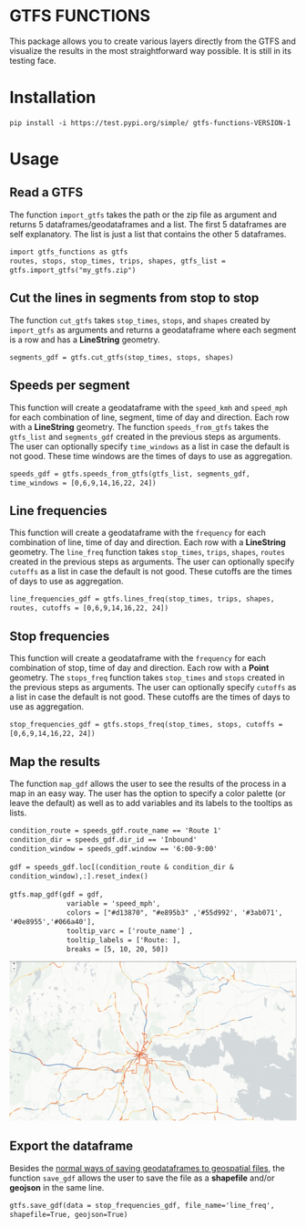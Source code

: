 # GTFS FUNCTIONS

This package allows you to create various layers directly from the GTFS and visualize the results in the most straightforward way possible.
It is still in its testing face.

# Installation
    pip install -i https://test.pypi.org/simple/ gtfs-functions-VERSION-1

# Usage
## Read a GTFS
The function `import_gtfs` takes the path or the zip file as argument and returns 5 dataframes/geodataframes and a list. 
The first 5 dataframes are self explanatory. The list is just a list that contains the other 5 dataframes. 

    import gtfs_functions as gtfs
    routes, stops, stop_times, trips, shapes, gtfs_list = gtfs.import_gtfs("my_gtfs.zip")
  
## Cut the lines in segments from stop to stop
The function `cut_gtfs` takes `stop_times`, `stops`, and `shapes` created by `import_gtfs` as arguments and returns a geodataframe where each segment is a row and has a **LineString** geometry.

    segments_gdf = gtfs.cut_gtfs(stop_times, stops, shapes)

## Speeds per segment
This function will create a geodataframe with the `speed_kmh` and `speed_mph` for each combination of line, segment, time of day and direction. Each row with a **LineString** geometry.
The function `speeds_from_gtfs` takes the `gtfs_list` and `segments_gdf` created in the previous steps as arguments. The user can optionally specify `time_windows` as a list in case the default is not good. These time windows are the times of days to use as aggregation.

    speeds_gdf = gtfs.speeds_from_gtfs(gtfs_list, segments_gdf, time_windows = [0,6,9,14,16,22, 24])

## Line frequencies
This function will create a geodataframe with the `frequency` for each combination of line, time of day and direction. Each row with a **LineString** geometry.
The `line_freq` function takes `stop_times`, `trips`, `shapes`, `routes` created in the previous steps as arguments. The user can optionally specify `cutoffs` as a list in case the default is not good. These cutoffs are the times of days to use as aggregation.  

    line_frequencies_gdf = gtfs.lines_freq(stop_times, trips, shapes, routes, cutoffs = [0,6,9,14,16,22, 24])

## Stop frequencies
This function will create a geodataframe with the `frequency` for each combination of stop, time of day and direction. Each row with a **Point** geometry.
The `stops_freq` function takes `stop_times` and  `stops` created in the previous steps as arguments. The user can optionally specify `cutoffs` as a list in case the default is not good. These cutoffs are the times of days to use as aggregation.

    stop_frequencies_gdf = gtfs.stops_freq(stop_times, stops, cutoffs = [0,6,9,14,16,22, 24])

## Map the results
The function `map_gdf` allows the user to see the results of the process in a map in an easy way. The user has the option to specify a color palette (or leave the default) as well as to add variables and its labels to the tooltips as lists.

    condition_route = speeds_gdf.route_name == 'Route 1'
    condition_dir = speeds_gdf.dir_id == 'Inbound'
    condition_window = speeds_gdf.window == '6:00-9:00'

    gdf = speeds_gdf.loc[(condition_route & condition_dir & condition_window),:].reset_index()

    gtfs.map_gdf(gdf = gdf, 
                  variable = 'speed_mph', 
                  colors = ["#d13870", "#e895b3" ,'#55d992', '#3ab071', '#0e8955','#066a40'], 
                  tooltip_varc = ['route_name'] , 
                  tooltip_labels = ['Route: ], 
                  breaks = [5, 10, 20, 50])
                      
![Map](orebro_image.jpg)

## Export the dataframe
Besides the [normal ways of saving geodataframes to geospatial files](https://geopandas.org/io.html#writing-spatial-data), the function `save_gdf` allows the user to save the file as a **shapefile** and/or **geojson** in the same line.

    gtfs.save_gdf(data = stop_frequencies_gdf, file_name='line_freq', shapefile=True, geojson=True)
